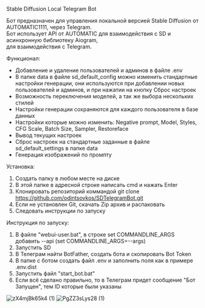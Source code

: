 Stable Diffusion Local Telegram Bot

Бот предназначен для управления локальной версией Stable Diffusion от AUTOMATIC1111,
через Telegram.\
Бот использует API от AUTOMATIC для взаимодействия с SD и асинхронную библиотеку Aiogram,\
для взаимодействия с Telegram.

Функционал:
- Добавление и удаление пользователей и админов в файле .env
- В папке data в файле sd_default_config можно изменить стандартные настройки генерации, они используются при добавлении новых пользователей и админов, и при нажатии на кнопку Сброс настроек
- Возможность переключения моделей, а так же выбора нескольких стилей
- Настройки генерации сохраняются для каждого пользователя в базе данных
- Настройки которые можно изменить: Negative prompt, Model, Styles, CFG Scale, Batch Size, Sampler, Restoreface
- Вывод текущих настроек
- Сброс настроек на стандартные заданные в файле sd_default_settings в папке data
- Генерация изображений по промпту

Установка:
1. Создать папку в любом месте на диске
2. В этой папке в адресной строке написать cmd и нажать Enter
3. Клонировать репозиторий коммандой
    git clone https://github.com/odintsovkos/SDTelegramBot.git
4. Если не установлен Git, скачать Zip архив и распаковать
5. Следовать инструкции по запуску

Инструкция по запуску:
1. В файле "webui-user.bat", в строке set COMMANDLINE_ARGS добавить --api (set COMMANDLINE_ARGS=--args)
2. Запустить SD
3. В Телеграм найти BotFather, создать бота и скопировать Bot Token
4. В папке с ботом создать файл .env и заполнить поля как в примере .env.dist
5. Запустить файл "start_bot.bat"
6. Если всё сделано правильно, то в Телеграм придет сообщение "Бот Запущен", тем ID которые были указаны

![zX4mjBk65k4 (1)](https://github.com/odintsovkos/SDTelegramBot/assets/16336122/139fa442-4f70-41f9-800d-e4dc4dcf57da) ![PgZZ3sLys28 (1)](https://github.com/odintsovkos/SDTelegramBot/assets/16336122/d68f5a00-4f32-46f8-85e5-56fd36da698d)
